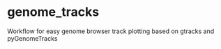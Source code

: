 # genome_tracks
Workflow for easy genome browser track plotting based on gtracks and pyGenomeTracks
